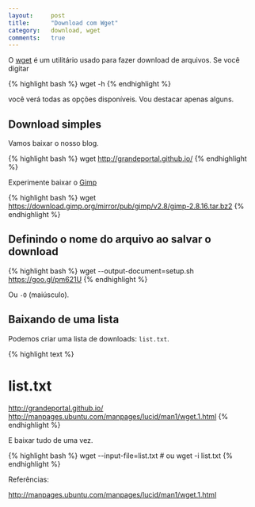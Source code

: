 ```yaml
---
layout:     post
title:      "Download com Wget"
category:   download, wget
comments:   true
---
```


O [wget][0] é um utilitário usado para fazer download de arquivos. Se você digitar

{% highlight bash %}
wget -h
{% endhighlight %}

você verá todas as opções disponíveis. Vou destacar apenas alguns.

## Download simples

Vamos baixar o nosso blog.

{% highlight bash %}
wget http://grandeportal.github.io/
{% endhighlight %}

Experimente baixar o [Gimp][1]

{% highlight bash %}
wget https://download.gimp.org/mirror/pub/gimp/v2.8/gimp-2.8.16.tar.bz2
{% endhighlight %}

## Definindo o nome do arquivo ao salvar o download

{% highlight bash %}
wget --output-document=setup.sh https://goo.gl/pm621U
{% endhighlight %}

Ou `-O` (maiúsculo).

## Baixando de uma lista

Podemos criar uma lista de downloads: `list.txt`.

{% highlight text %}
# list.txt
http://grandeportal.github.io/
http://manpages.ubuntu.com/manpages/lucid/man1/wget.1.html
{% endhighlight %}

E baixar tudo de uma vez.

{% highlight bash %}
wget --input-file=list.txt # ou
wget -i list.txt
{% endhighlight %}

Referências:

http://manpages.ubuntu.com/manpages/lucid/man1/wget.1.html

[0]: http://manpages.ubuntu.com/manpages/lucid/man1/wget.1.html
[1]: https://www.gimp.org/